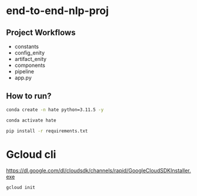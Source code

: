 # end-to-end-nlp-proj
## Project Workflows

- constants
- config_enity
- artifact_enity
- components
- pipeline
- app.py


## How to run?

```bash
conda create -n hate python=3.11.5 -y
```

```bash
conda activate hate
```

```bash
pip install -r requirements.txt
```


# Gcloud cli
https://dl.google.com/dl/cloudsdk/channels/rapid/GoogleCloudSDKInstaller.exe

```bash
gcloud init
```